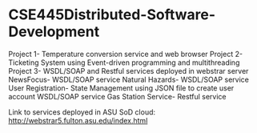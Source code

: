 # CSE445Distributed-Software-Development
Project 1- Temperature conversion service and web browser
Project 2- Ticketing System using Event-driven programming and multithreading 
Project 3- WSDL/SOAP and Restful services deployed in webstrar server
NewsFocus- WSDL/SOAP service
Natural Hazards- WSDL/SOAP service
User Registration- State Management using JSON file to create user account WSDL/SOAP service
Gas Station Service- Restful service

Link to services deployed in ASU SoD cloud:
http://webstrar5.fulton.asu.edu/index.html
